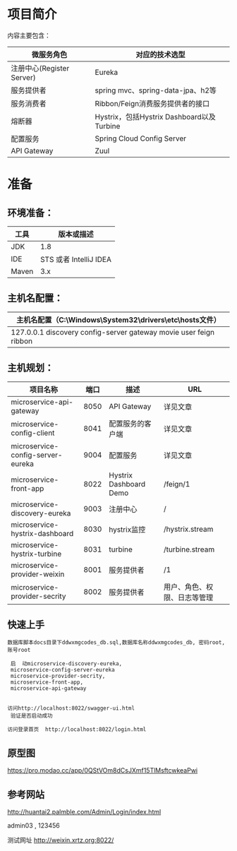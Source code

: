 # 项目简介
内容主要包含：

| 微服务角色                 | 对应的技术选型                              |
| --------------------- | ------------------------------------ |
| 注册中心(Register Server) | Eureka                               |
| 服务提供者                 | spring mvc、spring-data-jpa、h2等       |
| 服务消费者                 | Ribbon/Feign消费服务提供者的接口               |
| 熔断器                   | Hystrix，包括Hystrix Dashboard以及Turbine |
| 配置服务                  | Spring Cloud Config Server           |
| API Gateway           | Zuul                                 |


# 准备

## 环境准备：

| 工具    | 版本或描述                |
| ----- | -------------------- |
| JDK   | 1.8                  |
| IDE   | STS 或者 IntelliJ IDEA |
| Maven | 3.x                  |

## 主机名配置：

| 主机名配置（C:\Windows\System32\drivers\etc\hosts文件） |
| ---------------------------------------- |
| 127.0.0.1 discovery config-server gateway movie user feign ribbon |

## 主机规划：

| 项目名称                                     | 端口   | 描述                     | URL             |
| ---------------------------------------- | ---- | ---------------------- | --------------- |
| microservice-api-gateway                 | 8050 | API Gateway            | 详见文章            |
| microservice-config-client               | 8041 | 配置服务的客户端               | 详见文章            |
| microservice-config-server-eureka        | 9004 | 配置服务                   | 详见文章            |
| microservice-front-app | 8022 | Hystrix Dashboard Demo | /feign/1        |
| microservice-discovery-eureka            | 9003 | 注册中心                   | /               |
| microservice-hystrix-dashboard           | 8030 | hystrix监控              | /hystrix.stream |
| microservice-hystrix-turbine             | 8031 | turbine                | /turbine.stream |
| microservice-provider-weixin             | 8001 | 服务提供者                  | /1              |
| microservice-provider-secrity            | 8002 | 服务提供者                  | 用户、角色、权限、日志等管理            |



## 快速上手
    数据库脚本docs目录下ddwxmgcodes_db.sql,数据库名称ddwxmgcodes_db, 密码root,账号root
    
     启  动microservice-discovery-eureka,
     microservice-config-server-eureka
     microservice-provider-secrity,
     microservice-front-app,
     microservice-api-gateway
     
    
    访问http://localhost:8022/swagger-ui.html
     验证是否启动成功
     
    访问登录首页  http://localhost:8022/login.html
  
## 原型图
https://pro.modao.cc/app/0QStVOm8dCsJXmf15TlMsftcwkeaPwi

## 参考网站
http://huantai2.palmble.com/Admin/Login/index.html

admin03 , 123456

 测试网址
 http://weixin.xrtz.org:8022/
     
